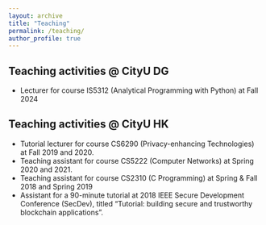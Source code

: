 ```yaml
---
layout: archive
title: "Teaching"
permalink: /teaching/
author_profile: true
---
```


## Teaching activities @ CityU DG

- Lecturer for course IS5312 (Analytical Programming with Python) at Fall 2024 


## Teaching activities @ CityU HK

-	Tutorial lecturer for course CS6290 (Privacy-enhancing Technologies) at Fall 2019 and 2020.
- Teaching assistant for course CS5222 (Computer Networks) at Spring 2020 and 2021.
-	Teaching assistant for course CS2310 (C Programming) at Spring & Fall 2018 and Spring 2019
- Assistant for a 90-minute tutorial at 2018 IEEE Secure Development Conference (SecDev), titled “Tutorial: building secure and trustworthy blockchain applications”.
